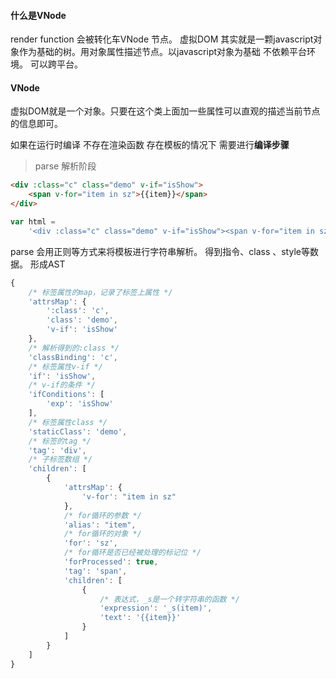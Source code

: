 #### 什么是VNode



render function 会被转化车VNode 节点。 虚拟DOM 其实就是一颗javascript对象作为基础的树。用对象属性描述节点。以javascript对象为基础 不依赖平台环境。 可以跨平台。



#### VNode

虚拟DOM就是一个对象。只要在这个类上面加一些属性可以直观的描述当前节点的信息即可。 

如果在运行时编译 不存在渲染函数 存在模板的情况下 需要进行**编译步骤** 

> parse 解析阶段

```html
<div :class="c" class="demo" v-if="isShow">
    <span v-for="item in sz">{{item}}</span>
</div>
```



```javascript
var html = 
    '<div :class="c" class="demo" v-if="isShow"><span v-for="item in sz">{{item}}</span></div>';

```

parse 会用正则等方式来将模板进行字符串解析。 得到指令、class 、style等数据。 形成AST

```javascript
{
    /* 标签属性的map，记录了标签上属性 */
    'attrsMap': {
        ':class': 'c',
        'class': 'demo',
        'v-if': 'isShow'
    },
    /* 解析得到的:class */
    'classBinding': 'c',
    /* 标签属性v-if */
    'if': 'isShow',
    /* v-if的条件 */
    'ifConditions': [
        'exp': 'isShow'
    ],
    /* 标签属性class */
    'staticClass': 'demo',
    /* 标签的tag */
    'tag': 'div',
    /* 子标签数组 */
    'children': [
        {
            'attrsMap': {
                'v-for': "item in sz"
            },
            /* for循环的参数 */
            'alias': "item",
            /* for循环的对象 */
            'for': 'sz',
            /* for循环是否已经被处理的标记位 */
            'forProcessed': true,
            'tag': 'span',
            'children': [
                {
                    /* 表达式，_s是一个转字符串的函数 */
                    'expression': '_s(item)',
                    'text': '{{item}}'
                }
            ]
        }
    ]
}
```

















